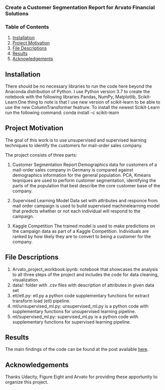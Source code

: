 ### Create a Customer Segmentation Report for Arvato Financial Solutions

### Table of Contents

1. [Installation](#installation)
2. [Project Motivation](#motivation)
3. [File Descriptions](#files)
4. [Results](#results)
5. [Acknowledgements](#licensing)

## Installation <a name="installation"></a>

There should be no necessary libraries to run the code here beyond the Anaconda distribution of Python.  I use Python version 3.7 to create the notebook with the following libraries Pandas, NumPy, Matplotlib, Scikit-Learn.One thing to note is that I use new version of scikit-learn to be able to use the new ColumnTransformer featrure. To install the newest Scikit-Learn run the following command:
conda install -c scikit-learn 

## Project Motivation<a name="motivation"></a>

The goal of this work is to use unsupervised and supervised learning techniques to identify the customers for mail-order sales company. 

The project consists of three parts:
1. Customer Segmentation Report
Demographics data for customers of a mail-order sales company in Germany is compared against demographics information for the general population. PCA, Kmeans teqniques are used to perform customer segmentation, identifying the parts of the population that best describe the core customer base of the company.

2. Supervised Learning Model
Data set with attributes and responce from mail order campaign is used to build supervised machinelearning model that predicts whether or not each individual will respond to the campaign.

3. Kaggle Competition
The trained model is used to make predictions on the campaign data as part of a Kaggle Competition. Individuals are ranked by how likely they are to convert to being a customer for the company.

## File Descriptions <a name="files"></a>

1. Arvato_project_workbook.ipynb: notebook that showcases the analysis to all three steps of the project and includes the code for data cleaning, visualization.
2. data/: folder with .csv files with description of attributes in given data set
3. etl/etl.py: etl.py a python code supplementary functions for  extract transform load (etl) pipeline.
4. ml/unsupervised_ml.py: unsupervised_ml.py is a python code with supplementary functions for unsupervised learning pipeline.
5. ml/supervised_ml.py: supervised_ml.py is a python code with supplementary functions for supervised learning pipeline.

## Results<a name="results"></a>

The main findings of the code can be found at the post available [here](https://medium.com/@elenaivanova_65377).

## Acknowledgements<a name="licensing"></a>

Thanks Udacity, Figure Eight and Arvato for providing these apportunity to organize this project. 
